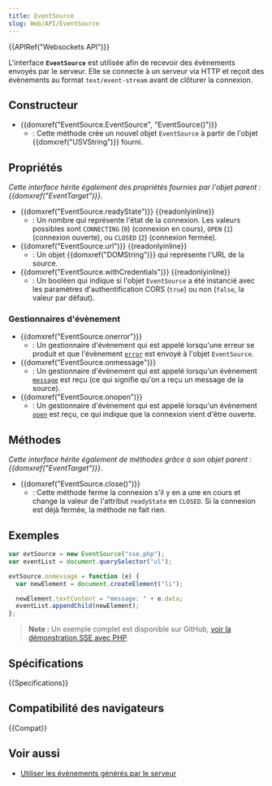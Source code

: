 ```yaml
---
title: EventSource
slug: Web/API/EventSource
---
```


{{APIRef("Websockets API")}}

L'interface **`EventSource`** est utilisée afin de recevoir des évènements envoyés par le serveur. Elle se connecte à un serveur via HTTP et reçoit des évènements au format `text/event-stream` avant de clôturer la connexion.

## Constructeur

- {{domxref("EventSource.EventSource", "EventSource()")}}
  - : Cette méthode crée un nouvel objet `EventSource` à partir de l'objet {{domxref("USVString")}} fourni.

## Propriétés

_Cette interface hérite également des propriétés fournies par l'objet parent : {{domxref("EventTarget")}}._

- {{domxref("EventSource.readyState")}} {{readonlyinline}}
  - : Un nombre qui représente l'état de la connexion. Les valeurs possibles sont `CONNECTING` (`0`) (connexion en cours), `OPEN` (`1`) (connexion ouverte), ou `CLOSED` (`2`) (connexion fermée).
- {{domxref("EventSource.url")}} {{readonlyinline}}
  - : Un objet {{domxref("DOMString")}} qui représente l'URL de la source.
- {{domxref("EventSource.withCredentials")}} {{readonlyinline}}
  - : Un booléen qui indique si l'objet `EventSource` a été instancié avec les paramètres d'authentification CORS (`true`) ou non (`false`, la valeur par défaut).

### Gestionnaires d'évènement

- {{domxref("EventSource.onerror")}}
  - : Un gestionnaire d'évènement qui est appelé lorsqu'une erreur se produit et que l'évènement [`error`](/fr/docs/Web/API/EventSource/error_event) est envoyé à l'objet `EventSource`.
- {{domxref("EventSource.onmessage")}}
  - : Un gestionnaire d'évènement qui est appelé lorsqu'un évènement [`message`](/fr/docs/Web/API/EventSource/message_event) est reçu (ce qui signifie qu'on a reçu un message de la source).
- {{domxref("EventSource.onopen")}}
  - : Un gestionnaire d'évènement qui est appelé lorsqu'un évènement [`open`](/fr/docs/Web/API/EventSource/open_event) est reçu, ce qui indique que la connexion vient d'être ouverte.

## Méthodes

_Cette interface hérite également de méthodes grâce à son objet parent : {{domxref("EventTarget")}}._

- {{domxref("EventSource.close()")}}
  - : Cette méthode ferme la connexion s'il y en a une en cours et change la valeur de l'attribut `readyState` en `CLOSED`. Si la connexion est déjà fermée, la méthode ne fait rien.

## Exemples

```js
var evtSource = new EventSource("sse.php");
var eventList = document.querySelector("ul");

evtSource.onmessage = function (e) {
  var newElement = document.createElement("li");

  newElement.textContent = "message: " + e.data;
  eventList.appendChild(newElement);
};
```

> **Note :** Un exemple complet est disponible sur GitHub, [voir la démonstration SSE avec PHP](https://github.com/mdn/dom-examples/tree/master/server-sent-events).

## Spécifications

{{Specifications}}

## Compatibilité des navigateurs

{{Compat}}

## Voir aussi

- [Utiliser les évènements générés par le serveur](/fr/docs/Server-sent_events/Using_server-sent_events)
